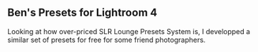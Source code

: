 Ben's Presets for Lightroom 4
-----------------------------

Looking at how over-priced SLR Lounge Presets System is, I developped a similar set of presets for free for some friend photographers.

